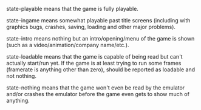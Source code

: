state-playable means that the game is fully playable.

state-ingame means somewhat playable past title screens (including with graphics bugs, crashes, saving, loading and other major problems).

state-intro means nothing but an intro/opening/menu of the game is shown (such as a video/animation/company name/etc.).

state-loadable means that the game is capable of being read but can't actually start/run yet. If the game is at least trying to run some frames (framerate is anything other than zero), should be reported as loadable and not nothing.

state-nothing means that the game won't even be read by the emulator and/or crashes the emulator before the game even gets to show much of anything.
